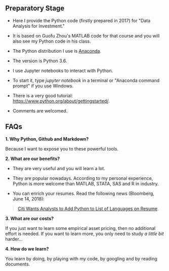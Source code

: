 ## Preparatory Stage

* Here I provide the Python code (firstly prepared in 2017) for "Data Analysis for Investment."

* It is based on Guofu Zhou's MATLAB code for that course and you will also see my Python code in his class.

* The Python distribution I use is [Anaconda](https://www.anaconda.com/what-is-anaconda/). 

* The version is Python 3.6.

* I use Jupyter notebooks to interact with Python. 
* To start it, type *jupyter notebook* in a terminal or "Anaconda command prompt" if you use Windows.

* There is a very good tutorial: https://www.python.org/about/gettingstarted/.

* Comments are welcomed.

## FAQs

**1. Why Python, Github and Markdown?**

Because I want to expose you to these powerful tools.

**2. What are our benefits?**

- They are very useful and you will learn a lot.

- They are popular nowadays. According to my personal experience, Python is more welcome than MATLAB, STATA, SAS and R in industry.

- You can enrich your resumes. Read the following news (Bloomberg, June 14, 2018):

> [Citi Wants Analysts to Add Python to List of Languages on Resume](https://www.bloomberg.com/news/articles/2018-06-14/citi-wants-analysts-to-add-python-to-list-of-languages-on-resume).

**3. What are our costs?**

If you just want to learn some empirical asset pricing, then no additional effort is needed. If you want to learn more, you only need to study *a little bit* harder...

**4. How do we learn?**

You learn by doing, by playing with my code, by googling and by reading documents.
